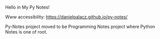 Hello in My Py Notes!

Www accessibility:
https://danielpalacz.github.io/py-notes/

Py-Notes project moved to be Programming Notes project where Python Notes is one of root.
